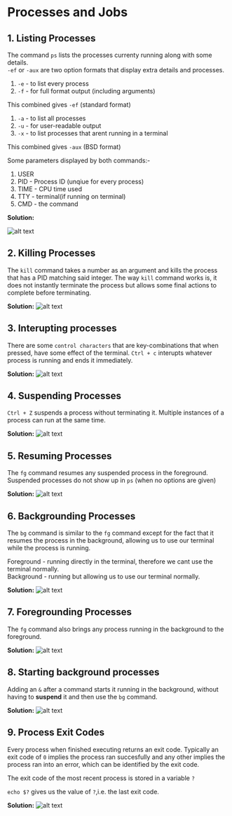 # Processes and Jobs

## 1. Listing Processes

The command `ps` lists the processes currenty running along with some details. <br>
`-ef` or `-aux`  are two option formats that display extra details and processes. <br>

1. `-e` - to list every process
2. `-f` - for full format output (including arguments) 

This combined gives `-ef` (standard format)
<br>

1. `-a` - to list all processes
2. `-u` - for user-readable output
3. `-x` - to list processes that arent running in a terminal

This combined gives `-aux` (BSD format)

Some parameters displayed by both commands:-

1. USER 
2. PID - Process ID (unqiue for every process)
3. TIME - CPU time used
4. TTY - terminal(if running on terminal)
5. CMD - the command

**Solution:**

![alt text](image-25.png)

## 2. Killing Processes

The `kill` command takes a number as an argument and kills the process that has a PID matching said integer. The way `kill` command works is, it does not instantly terminate the process but allows some final actions to complete before terminating.

**Solution:**
![alt text](image-26.png)

## 3. Interupting processes

There are some `control characters` that are key-combinations that when pressed, have some effect of the terminal. 
`Ctrl + c` interupts whatever process is running and ends it immediately.

**Solution:**
![alt text](image-27.png)

## 4. Suspending Processes

`Ctrl + Z` suspends a process without terminating it. Multiple instances of a process can run at the same time.

**Solution:**
![alt text](image-28.png)

## 5. Resuming Processes

The `fg` command resumes any suspended process in the foreground. <br>
Suspended processes do not show up in `ps` (when no options are given)

**Solution:**
![alt text](image-29.png)

## 6. Backgrounding Processes

The `bg` command is similar to the `fg` command except for the fact that it resumes the process in the background, allowing us to use our terminal while the process is running.

Foreground - running directly in the terminal, therefore we cant use the terminal normally. <br>
Background - running but allowing us to use our terminal normally.

**Solution:**
![alt text](image-30.png)

## 7. Foregrounding Processes

The `fg` command also brings any process running in the background to the foreground.

**Solution:**
![alt text](image-31.png)

## 8. Starting background processes

Adding an `&` after a command starts it running in the background, without having to **suspend** it and then use the `bg` command.

**Solution:**
![alt text](image-32.png)

## 9. Process Exit Codes

Every process when finished executing returns an exit code. Typically  an exit code of `0` implies the process ran succesfully and any other implies the process ran into an error, which can be identified by the exit code. 

The exit code of the most recent process is stored in a variable `?`

`echo $?` gives us the value of `?`,i.e. the last exit code.

**Solution:**
![alt text](image-33.png)

